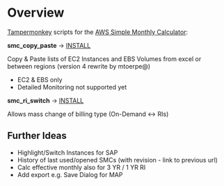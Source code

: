 # Overview

[Tampermonkey](https://www.tampermonkey.net/) scripts for the [AWS Simple Monthly Calculator](https://calculator.s3.amazonaws.com/index.html):

 
**smc_copy_paste** -> [INSTALL](https://github.com/frumania/aws-smc-reloaded/raw/master/smc_copy_paste.user.js) 

Copy & Paste lists of EC2 Instances and EBS Volumes from excel or between regions (version 4 rewrite by mtoerpe@)
- EC2 & EBS only
- Detailed Monitoring not supported yet

 
**smc_ri_switch** -> [INSTALL](https://github.com/frumania/aws-smc-reloaded/raw/master/smc_ri_switch.user.js) 

Allows mass change of billing type (On-Demand <-> RIs)

 
## Further Ideas

- Highlight/Switch Instances for SAP
- History of last used/opened SMCs (with revision - link to previous url)
- Calc effective monthly also for 3 YR / 1 YR RI
- Add export e.g. Save Dialog for MAP
